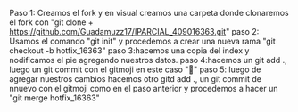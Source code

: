 Paso 1: Creamos el fork y en visual creamos una carpeta donde clonaremos el fork con "git clone + https://github.com/Guadamuzz17/IPARCIAL_409016363.git"
paso 2: Usamos el comando "git init" y procedemos a crear una nueva rama "git checkout -b hotfix_16363"
paso 3:hacemos una copia del index y nodificamos el pie agregando nuestros datos.
paso 4:hacemos un git add ., luego un git commit con el gitmoji en este caso ":clown_face:"
paso 5: luego de agregar nuestros cambios hacemos otro gitd add ., un git commit de nnuevo con el gitmoji como en el paso anterior y procedemos a hacer un "git merge hotfix_16363"
